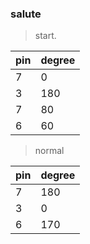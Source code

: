  ### salute

>start.

| pin | degree |
| --- | ------  |
| 7	|    0 |
| 3  |	180 |
| 7	  | 80  |
| 6	   | 60 |

>normal

| pin | degree |
| --- | ------  |
| 7	|    180 |
| 3  |	0 |
| 6	   | 170 |

